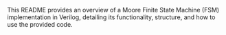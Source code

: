 This README provides an overview of a Moore Finite State Machine (FSM) implementation in Verilog, detailing its functionality, structure, and how to use the provided code.
